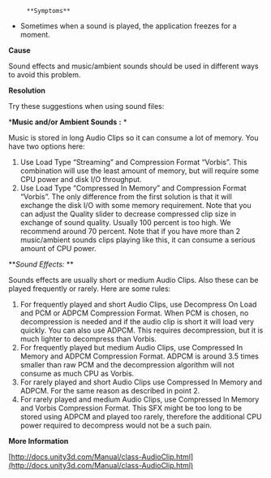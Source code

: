 
         **Symptoms** 

*   Sometimes when a sound is played, the application freezes for a moment.

 **Cause** 

Sound effects and music/ambient sounds should be used in different ways to avoid this problem.

 **Resolution** 

Try these suggestions when using sound files:

***Music and/or Ambient Sounds** **:** * 

Music is stored in long Audio Clips so it can consume a lot of memory. You have two options here:

1.  Use Load Type “Streaming” and Compression Format “Vorbis”. This combination will use the least amount of memory, but will require some CPU power and disk I/O throughput.
2.  Use Load Type “Compressed In Memory” and Compression Format “Vorbis”. The only difference from the first solution is that it will exchange the disk I/O with some memory requirement. Note that you can adjust the Quality slider to decrease compressed clip size in exchange of sound quality. Usually 100 percent is too high. We recommend around 70 percent. Note that if you have more than 2 music/ambient sounds clips playing like this, it can consume a serious amount of CPU power.

***Sound Effects:* ** 

Sounds effects are usually short or medium Audio Clips. Also these can be played frequently or rarely. Here are some rules:

1.  For frequently played and short Audio Clips, use Decompress On Load and PCM or ADPCM Compression Format. When PCM is chosen, no decompression is needed and if the audio clip is short it will load very quickly. You can also use ADPCM. This requires decompression, but it is much lighter to decompress than Vorbis.
2.  For frequently played but medium Audio Clips, use Compressed In Memory and ADPCM Compression Format. ADPCM is around 3.5 times smaller than raw PCM and the decompression algorithm will not consume as much CPU as Vorbis.
3.  For rarely played and short Audio Clips use Compressed In Memory and ADPCM. For the same reason as described in point 2.
4.  For rarely played and medium Audio Clips, use Compressed In Memory and Vorbis Compression Format. This SFX might be too long to be stored using ADPCM and played too rarely, therefore the additional CPU power required to decompress would not be a such pain.

 **More Information** 

[http://docs.unity3d.com/Manual/class-AudioClip.html](http://docs.unity3d.com/Manual/class-AudioClip.html)

      